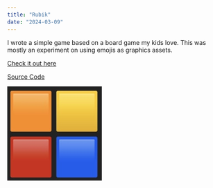 ```yaml
---
title: "Rubik"
date: "2024-03-09"
---
```


I wrote a simple game based on a board game my kids love. This was mostly an experiment on using emojis as graphics assets.


[Check it out here](https://rubik.pointless.click)

[Source Code](https://github.com/ablakey/rubik)

![Rubik](rubik.jpg)

